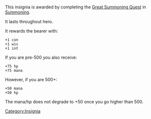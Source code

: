 This insignia is awarded by completing the [Great Summoning
Quest](Great_Summoning_Quest "wikilink") in
[Summoning](:Category:Summoning "wikilink").

It lasts throughout hero.

It rewards the bearer with:

`+1 con`  
`+1 wis`  
`+1 int`

If you are pre-500 you also receive:

`+75 hp`  
`+75 mana`

However, if you are 500+:

`+50 mana`  
`+50 hp`

The mana/hp does not degrade to +50 once you go higher than 500.

[Category:Insignia](Category:Insignia "wikilink")
